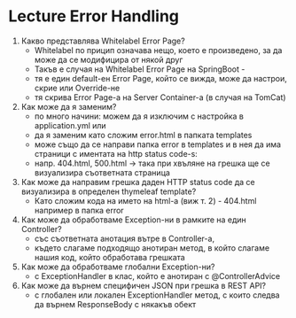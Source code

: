 # Lecture Error Handling

1. Какво представлява Whitelabel Error Page?
    - Whitelabel по прицип означава нещо, което е произведено, за да може да се модифицира от някой друг
    - Такъв е случая на Whitelabel Error Page на SpringBoot -
    - тя е един default-ен Error Page, който се вижда, може да настрои, скрие или Override-не
    - тя скрива Error Page-а на Server Container-a (в случая на TomCat)
2. Как може да я заменим?
   - по много начини: можем да я изключим с настройка в application.yml или
   - да я заменим като сложим error.html в папката templates
   - може също да се направи папка error в templates и в нея да има страници с иментата на http status code-s:
   - напр. 404.html, 500.html -> така при хвъляне на грешка ще се визуализира съответната страница
3. Как може да направим грешка даден HTTP status code да се визуализира в определен thymeleaf template?
   - Като сложим кода на името на html-a (виж т. 2) - 404.html например в папка error
4. Как може да обработваме Exception-ни в рамките на един Controller?
   - със съответната анотация вътре в Controller-a, 
   - където слагаме подходящо анотиран метод, в който слагаме нашия код, който обработава грешката
5. Как може да обработваме глобални Exception-ни?
   - с ExceptionHandler в клас, който е анотиран с @ControllerAdvice
6. Как може да върнем специфичен JSON при грешка в REST API?
   - с глобален или локален ExceptionHandler метод, с които следва да върнем ResponseBody с някакъв обект